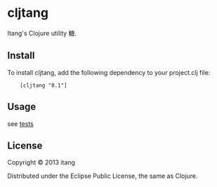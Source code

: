 # cljtang

Itang's Clojure utility 糖.

## Install

To install cljtang, add the following dependency to your project.clj file:

        [cljtang "0.1"]
        
## Usage

see [tests](https://github.com/itang/cljtang/tree/master/test/cljtang) 


## License

Copyright © 2013 itang

Distributed under the Eclipse Public License, the same as Clojure.
